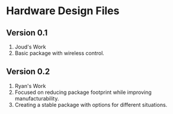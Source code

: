 # Hardware Design Files


## Version 0.1
1. Joud's Work
1. Basic package with wireless control. 


## Version 0.2
1. Ryan's Work
1. Focused on reducing package footprint while improving manufacturability.
1. Creating a stable package with options for different situations.